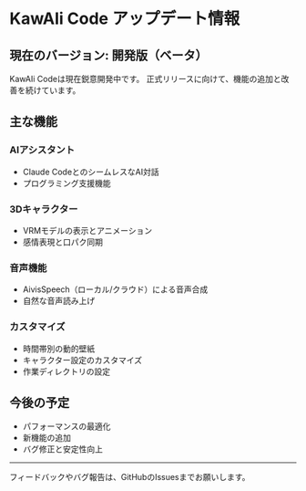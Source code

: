 # KawAIi Code アップデート情報

## 現在のバージョン: 開発版（ベータ）

KawAIi Codeは現在鋭意開発中です。
正式リリースに向けて、機能の追加と改善を続けています。

## 主な機能

### AIアシスタント
- Claude CodeとのシームレスなAI対話
- プログラミング支援機能

### 3Dキャラクター
- VRMモデルの表示とアニメーション
- 感情表現と口パク同期

### 音声機能
- AivisSpeech（ローカル/クラウド）による音声合成
- 自然な音声読み上げ

### カスタマイズ
- 時間帯別の動的壁紙
- キャラクター設定のカスタマイズ
- 作業ディレクトリの設定

## 今後の予定

- パフォーマンスの最適化
- 新機能の追加
- バグ修正と安定性向上

---

フィードバックやバグ報告は、GitHubのIssuesまでお願いします。